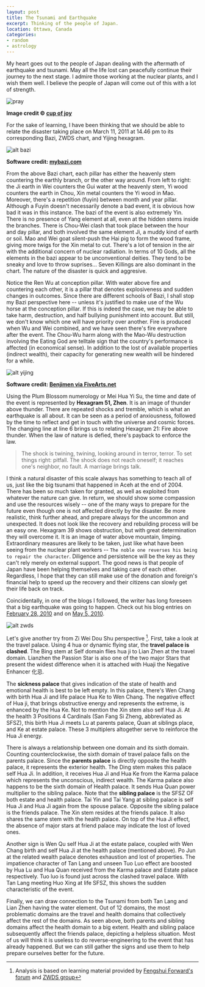 ```yaml
---
layout: post
title: The Tsunami and Earthquake
excerpt: Thinking of the people of Japan.
location: Ottawa, Canada
categories:
- random
- astrology
---
```


My heart goes out to the people of Japan dealing with the aftermath of earthquake and tsunami. May all the life lost can peacefully continue their journey to the next stage. I admire those working at the nuclear plants, and I wish them well. I believe the people of Japan will come out of this with a lot of strength.

<div class="image_and_caption">
  <p><img src="/images/japan.jpg" alt="pray" title="Pray for Japan"/></p>
  <b>Image credit © <a href="http://www.flickr.com/photos/53112914@N06/" target="_blank">cup of joy</a></b>
</div>

For the sake of learning, I have been thinking that we should be able to relate the disaster taking place on March 11, 2011 at 14.46 pm to its corresponding Bazi, ZWDS chart, and Yijing hexagram.

![alt bazi](/images/sendai-bazi.png "Event Bazi") 

**Software credit: [mybazi.com](http://www.mybazi.com/plotchart/4p.php)**

From the above Bazi chart, each pillar has either the heavenly stem countering the earthly branch, or the other way around. From left to right: the Ji earth in Wei counters the Gui water at the heavenly stem, Yi wood counters the earth in Chou, Xin metal counters the Yi wood in Mao. Moreover, there's a repetition (fuyin) between month and year pillar. Although a Fuyin doesn't necessarily denote a bad event, it is obvious how bad it was in this instance. The bazi of the event is also extremely Yin. There is no presence of Yang element at all, even at the hidden stems inside the branches. There is Chou-Wei clash that took place between the hour and day pillar, and both involved the same element Ji, a muddy kind of earth or soil. Mao and Wei goat silent-push the Hai pig to form the wood frame, giving more twigs for the Xin metal to cut. There's a lot of tension in the air with the additional concern of nuclear radiation. In terms of 10 Gods, all the elements in the bazi appear to be unconventional deities. They tend to be sneaky and love to throw suprises... Seven Killings are also dominant in the chart. The nature of the disaster is quick and aggresive. 

Notice the Ren Wu at conception pillar. With water above fire and countering each other, it is a pillar that denotes explosiveness and sudden changes in outcomes. Since there are different schools of Bazi, I shall stop my Bazi perspective here -- unless it's justified to make use of the Wu horse at the conception pillar. If this is indeed the case, we may be able to take harm, destruction, and half bullying punishment into account. But still, we don't know which one will have priority over another. Fire is produced when Wu and Wei combined, and we have seen there's fire everywhere after the event. The Chou-Wu harm along with the Mao-Wu destruction involving the Eating God are telltale sign that the country's performance is affected (in economical sense). In addition to the lost of available properties (indirect wealth), their capacity for generating new wealth will be hindered for a while.

![alt yijing](/images/hex51.png "Event Hexagram") 

**Software credit: [Benjimen via FiveArts.net](http://fivearts.net)**

Using the Plum Blossom numerology or Mei Hua Yi Su, the time and date of the event is represented by **Hexagram 51, Zhen**. It is an image of thunder above thunder. There are repeated shocks and tremble, which is what an earthquake is all about. It can be seen as a period of anxiousness, followed by the time to reflect and get in touch with the universe and cosmic forces. The changing line at line 6 brings us to relating Hexagram 21: Fire above thunder. When the law of nature is defied, there's payback to enforce the law.
> The shock is twining, twining, looking around in terror, terror. To set things right: pitfall. The shock does not reach oneself; it reaches one's neighbor, no fault. A marriage brings talk.

I think a natural disaster of this scale always has something to teach all of us, just like the big tsunami that happened in Aceh at the end of 2004. There has been so much taken for granted, as well as exploited from whatever the nature can give. In return, we should show some compassion and use the resources wisely -- one of the many ways to prepare for the future even though one is not affected directly by the disaster. Be more realistic, think further ahead, and prepare always for the uncommon and unexpected. It does not look like the recovery and rebuilding process will be an easy one. Hexagram 39 shows obstruction, but with great determination they will overcome it. It is an image of water above mountain, limping. Extraordinary measures are likely to be taken, just like what have been seeing from the nuclear plant workers -- `The noble one reverses his being to repair the character`. Diligence and persistence will be the key as they can't rely merely on external support. The good news is that people of Japan have been helping themselves and taking care of each other. Regardless, I hope that they can still make use of the donation and foreign's financial help to speed up the recovery and their citizens can slowly get their life back on track.

Coincidentally, in one of the blogs I followed, the writer has long foreseen that a big earthquake was going to happen. Check out his blog entries on [February 28, 2010](http://atouchofancientszhouyi.blogspot.com/2010_02_01_archive.html) and on [May 5, 2010](http://atouchofancientszhouyi.blogspot.com/2010/05/can-mountain-withstand-shocks.html).

![alt zwds](/images/ziwei-march11.png "Event ZWDS") 

Let's give another try from Zi Wei Dou Shu perspective [^1]. First, take a look at the travel palace. Using 4 hua or dynamic flying star, the **travel palace is clashed**. The Bing stem at Self domain flies hua ji to Lian Zhen at the travel domain. Lianzhen the Passion Star is also one of the two major Stars that present the widest difference when it is attached with Huaji the Negative Enhancer 化忌. 

The **sickness palace** that gives indication of the state of health and emotional health is best to be left empty. In this palace, there's Wen Chang with birth Hua Ji and life palace Hua Ke to Wen Chang. The negative effect of Hua ji, that brings obstructive energy and represents the extreme, is enhanced by the Hua Ke. Not to mention the Xin stem also self Hua Ji. At the health 3 Positions 4 Cardinals (San Fang Si Zheng, abbreviated as SFSZ), this birth Hua Ji meets Lu at parents palace, Quan at siblings place, and Ke at estate palace. These 3 multiplers altogether serve to reinforce the Hua Ji energy.

There is always a relationship between one domain and its sixth domain. Counting counterclockwise, the sixth domain of travel palace falls on the parents palace. Since the **parents palace** is directly opposite the health palace, it represents the exterior health. The Ding stem makes this palace self Hua Ji. In addition, it receives Hua Ji and Hua Ke from the Karma palace which represents the unconscious, indirect wealth. The Karma palace also happens to be the sixth domain of Health palace. It sends Hua Quan power multiplier to the sibling palace. Note that the **sibling palace** is the SFSZ OF both estate and health palace. Tai Yin and Tai Yang at sibling palace is self Hua Ji and Hua Ji again from the spouse palace. Opposite the sibling palace is the friends palace. The Xin stem resides at the friends palace. It also shares the same stem with the health palace. On top of the Hua Ji effect, the absence of major stars at friend palace may indicate the lost of loved ones. 

Another sign is Wen Qu self Hua Ji at the estate palace, coupled with Wen Chang birth and self Hua Ji at the health palace (mentioned above). Po Jun at the related wealth palace denotes exhaustion and lost of properties. The impatience character of Tan Lang and unseen Tuo Luo effect are boosted by Hua Lu and Hua Quan received from the Karma palace and Estate palace respectively. Tuo luo is found just across the clashed travel palace. With Tan Lang meeting Huo Xing at life SFSZ, this shows the sudden characteristic of the event.

Finally, we can draw connection to the Tsunami from both Tan Lang and Lian Zhen having the water element. Out of 12 domains, the most problematic domains are the travel and health domains that collectively affect the rest of the domains. As seen above, both parents and sibling domains affect the health domain to a big extent. Health and sibling palace subsequently affect the friends palace, depicting a helpless situation. Most of us will think it is useless to do reverse-engineering to the event that has already happened. But we can still gather the signs and use them to help prepare ourselves better for the future.

[^1]: Analysis is based on learning material provided by [Fengshui Forward's forum](http://fengshuiforward.com/forum/) and [ZWDS group](http://www.facebook.com/#!/group.php?gid=128356577191615)
